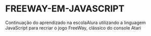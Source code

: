 # FREEWAY-EM-JAVASCRIPT
Continuação do aprendizado na escolaAlura utilizando a linguagem JavaScript para recriar o jogo FreeWay, clássico do console Atari

